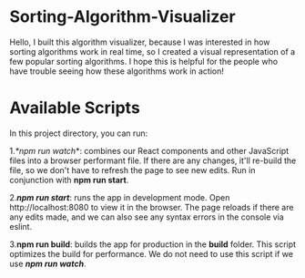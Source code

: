 # Sorting-Algorithm-Visualizer
Hello, I built this algorithm visualizer, because I was interested in how sorting algorithms work in real time, so I created a visual representation of a few popular sorting algorithms. I hope this is helpful for the people who have trouble seeing how these algorithms work in action!

# Available Scripts

In this project directory, you can run:

1._**npm run watch*_*: combines our React components and other JavaScript files into a browser performant file. If there are any changes, it'll re-build the file, so we don't have to refresh the page to see new edits. Run in conjunction with **npm run start**.

2._**npm run start**_: runs the app in development mode. Open http://localhost:8080 to view it in the browser. The page reloads if there are any edits made, and we can also see any syntax errors in the console via eslint.

3.**npm run build**: builds the app for production in the **build** folder. This script optimizes the build for performance. We do not need to use this script if we use _**npm run watch**_.

